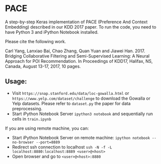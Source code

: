 # PACE
A step-by-step Keras implementation of PACE (Preference And Context Embedding) described in our KDD 2017 paper. To run the code, you need to have Python 3 and iPython Notebook installed.

Please cite the following work.

Carl Yang, Lanxiao Bai, Chao Zhang,  Quan Yuan and Jiawei Han. 2017. Bridging Collaborative Filtering and Semi-Supervised Learning: A Neural Approach for POI Recommendation. In Proceedings of KDD17, Halifax, NS, Canada, August 13-17, 2017, 10 pages.

## Usage:
* Visit `https://snap.stanford.edu/data/loc-gowalla.html` or `https://www.yelp.com/dataset/challenge` to download the Gowalla or Yelp datasets. Please refer to `dataset.py` the paper for data preprocessing.
* Start iPython Notebook Server `ipython3 notebook` and sequentially run cells in `train.ipynb`

If you are using remote machine, you can:
* Start iPython Notebook Server on remote machine: `ipython notebook --no-browser --port=8889`
* Redirect ssh connection to localhost `ssh -N -f -L localhost:8880:localhost:8889 <user>@<host>`
* Open browser and go to `<user>@<host>:8880`
